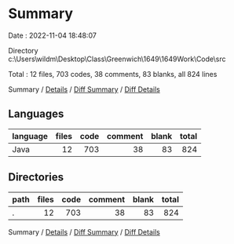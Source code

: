 # Summary

Date : 2022-11-04 18:48:07

Directory c:\\Users\\wildm\\Desktop\\Class\\Greenwich\\1649\\1649Work\\Code\\src

Total : 12 files,  703 codes, 38 comments, 83 blanks, all 824 lines

Summary / [Details](details.md) / [Diff Summary](diff.md) / [Diff Details](diff-details.md)

## Languages
| language | files | code | comment | blank | total |
| :--- | ---: | ---: | ---: | ---: | ---: |
| Java | 12 | 703 | 38 | 83 | 824 |

## Directories
| path | files | code | comment | blank | total |
| :--- | ---: | ---: | ---: | ---: | ---: |
| . | 12 | 703 | 38 | 83 | 824 |

Summary / [Details](details.md) / [Diff Summary](diff.md) / [Diff Details](diff-details.md)